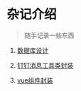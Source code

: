 # 杂记介绍

> 随手记录一些东西

1. [数据库设计](/others/database-design.md)

2. [钉钉消息工具类封装](/others/dingTalk-tools.md)

3. [vue组件封装](/others/vue-component-tools.md)

